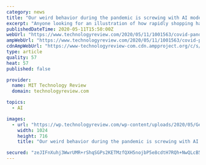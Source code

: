 ```yaml
---
category: news
title: "Our weird behavior during the pandemic is screwing with AI models"
excerpt: "Anyone looking for an illustration of how rapidly shopping habits changed when covid-19 hit needed only to glance at the top 10 search terms on Amazon in the week of April 12 to 18. In place of former mainstays like phone cases,"
publishedDateTime: 2020-05-11T15:50:00Z
webUrl: "https://www.technologyreview.com/2020/05/11/1001563/covid-pandemic-broken-ai-machine-learning-amazon-retail-fraud-humans-in-the-loop/"
ampWebUrl: "https://www.technologyreview.com/2020/05/11/1001563/covid-pandemic-broken-ai-machine-learning-amazon-retail-fraud-humans-in-the-loop/amp/"
cdnAmpWebUrl: "https://www-technologyreview-com.cdn.ampproject.org/c/s/www.technologyreview.com/2020/05/11/1001563/covid-pandemic-broken-ai-machine-learning-amazon-retail-fraud-humans-in-the-loop/amp/"
type: article
quality: 57
heat: 57
published: false

provider:
  name: MIT Technology Review
  domain: technologyreview.com

topics:
  - AI

images:
  - url: "https://wp.technologyreview.com/wp-content/uploads/2020/05/GettyImages-1160031067_web.jpg?w=1024"
    width: 1024
    height: 716
    title: "Our weird behavior during the pandemic is screwing with AI models"

secured: "zeJIFnXuhj3WwrUMR+rShqSGPs2KETMzfQXH5nojbP5e8cdtH7RQh+NwQLcB5gcdxnB+EI34ZEYHStf753g74tbJKExhkSEflwrOZtnFTEveM8tT56r56f76Ao3o7ulOJgVEz0NpDNsJnhP4c0TvEJROJjwbdUDuHJ103KZFnLCGFJD13fLLjyTrBnrWEa+TZB5BKrwOKch5y+Up/rtwPzW/z8g6IX5naucZS2kFZHiG16FQlTnt7LWMYZYVxoWcNf2gKRZheV6/RqbNCK995Y4TRK/Vxc5EFXNN7pRZY92foHc+Q19RIs35vhplVYQJl3dfq0dcEqHVAClBh5snaOODqFhmaXmcPPd45EETJzvWQl/aOTK0ZbbBGqmxTBc7TAqY6LVDWOVUo2U86vUGlkMmV9yhGFHYQJW3b52xDFdN0Tz0x00LzYyTcUrAhaq+dieoQXTEnq83e+k2FXUZst4bj3aIhUPEKYX9Am1OsRk=;gS+8w0gKX8Xp/fZ+VAro8Q=="
---
```


